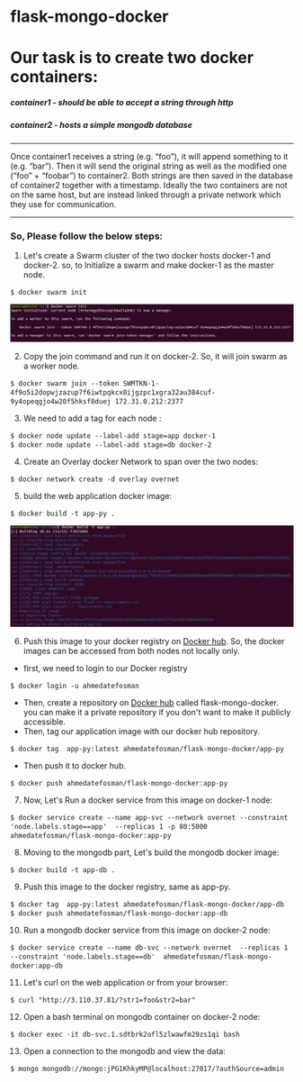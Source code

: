 # flask-mongo-docker
# Our task is to create two docker containers:
##### container1 - should be able to accept a string through http
##### container2 - hosts a simple mongodb database
---
Once container1 receives a string (e.g. “foo”), it will append something to it (e.g. “bar”).
Then it will send the original string as well as the modified one (“foo” + “foobar”) to container2. 
Both strings are then saved in the database of container2 together with a timestamp.
Ideally the two containers are not on the same host, but are instead linked through a private network which they use for communication.


---
### So, Please follow the below steps:
1. Let's create a Swarm cluster of the two docker hosts docker-1 and docker-2. 
so, to Initialize a swarm and make docker-1 as the master node.
```
$ docker swarm init
```
<img src="images/swarm-init.png" >

2. Copy the join command and run it on docker-2. So, it will join swarm as a worker node.
```
$ docker swarm join --token SWMTKN-1-4f9o5i2dopwjzazup7f6iwtpqkcx0ijgzpc1xgra32au384cuf-9y4opeqgjo4w20f5hksf8duej 172.31.0.212:2377
```
3. We need to add a tag for each node : 
```
$ docker node update --label-add stage=app docker-1
$ docker node update --label-add stage=db docker-2
```
4. Create an Overlay docker Network to span over the two nodes: 
```
$ docker network create -d overlay overnet
```
5. build the web application docker image: 
```
$ docker build -t app-py .
```
<img src="images/docker-build-app.png" >

6. Push this image to your docker registry on [Docker hub](https://hub.docker.com). So, the docker images can be accessed from both nodes not locally only.
* first, we need to login to our Docker registry
```
$ docker login -u ahmedatefosman
```
* Then, create a repository on [Docker hub](https://hub.docker.com) called flask-mongo-docker.
you can make it a private repository if you don't want to make it publicly accessible.
* Then, tag our application image with our docker hub repository.
```
$ docker tag  app-py:latest ahmedatefosman/flask-mongo-docker/app-py
```
* Then push it to docker hub.
```
$ docker push ahmedatefosman/flask-mongo-docker:app-py
```
7. Now, Let's Run a docker service from this image on docker-1 node: 
```
$ docker service create --name app-svc --network overnet --constraint 'node.labels.stage==app'  --replicas 1 -p 80:5000  ahmedatefosman/flask-mongo-docker:app-py
```
8. Moving to the mongodb part, Let's build the mongodb docker image: 
```
$ docker build -t app-db .
```
9. Push this image to the docker registry, same as app-py.
```
$ docker tag  app-py:latest ahmedatefosman/flask-mongo-docker/app-db
$ docker push ahmedatefosman/flask-mongo-docker:app-db
```
10. Run a mongodb docker service from this image on docker-2 node:  
```
$ docker service create --name db-svc --network overnet  --replicas 1 --constraint 'node.labels.stage==db'  ahmedatefosman/flask-mongo-docker:app-db
```
11. Let's curl on the web application or from your browser: 
```
$ curl "http://3.110.37.81/?str1=foo&str2=bar"
```
12. Open a bash terminal on mongodb container on docker-2 node:  
```
$ docker exec -it db-svc.1.sdtbrk2ofl5zlwawfm29zs1qi bash
```
13. Open a connection to the mongodb and view the data: 
```
$ mongo mongodb://mongo:jPG1KhkyMP@localhost:27017/?authSource=admin
```
